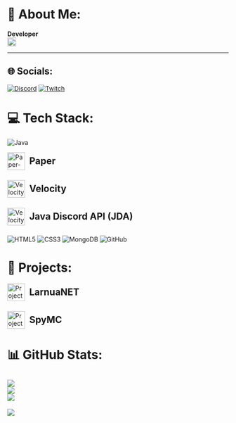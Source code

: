 # 💫 About Me:
**Developer** <br>
<img class="austria-img" src="https://www.countryflags.com/wp-content/uploads/flag-jpg-xl-10-scaled.jpg" alt="Österreich-Flagge"><br>

***
## 🌐 Socials:
[![Discord](https://img.shields.io/badge/Discord-%237289DA.svg?logo=discord&logoColor=white)](https://discord.gg/TobiasF2211) [![Twitch](https://img.shields.io/badge/Twitch-%239146FF.svg?logo=Twitch&logoColor=white)](https://twitch.tv/TobiasF2211) 

# 💻 Tech Stack:
![Java](https://img.shields.io/badge/java-%23ED8B00.svg?style=for-the-badge&logo=openjdk&logoColor=white) <br>
<div class="formater">
  <img class="formater-img" src="https://www.bisecthosting.com/blog/wp-content/uploads/2021/10/download.png" alt="Paper-Logo">
  <h2 class="formater-text">Paper</h2>
</div>

<div class="formater">
  <img class="formater-img" src="https://docs.papermc.io/assets/images/velocity-logomark-512-52113b7ac44ad58461e21fe53dd694ed.png" alt="Velocity-Logo">
  <h2 class="formater-text">Velocity</h2>
</div>

<div class="formater">
  <img class="formater-img" src="https://static.vecteezy.com/system/resources/previews/018/930/718/original/discord-logo-discord-icon-transparent-free-png.png" alt="Velocity-Logo">
  <h2 class="formater-text">Java Discord API (JDA)</h2>
</div>

![HTML5](https://img.shields.io/badge/html5-%23E34F26.svg?style=for-the-badge&logo=html5&logoColor=white) ![CSS3](https://img.shields.io/badge/css3-%231572B6.svg?style=for-the-badge&logo=css3&logoColor=white) ![MongoDB](https://img.shields.io/badge/MongoDB-%234ea94b.svg?style=for-the-badge&logo=mongodb&logoColor=white) ![GitHub](https://img.shields.io/badge/github-%23121011.svg?style=for-the-badge&logo=github&logoColor=white)

# 📑 Projects: <br>
<div class="formater">
  <img class="formater-img" src="https://cdn.discordapp.com/attachments/1071843079251824641/1286361636042575892/OIG4w.png?ex=66eda121&is=66ec4fa1&hm=c68ec97e98c99f610f41a9a8437289a0e634ff427fcb3c9167cd165f645a942e&" alt="Project_LarnuaNET">
  <h2 class="formater-text">LarnuaNET</h2>
</div>

<div class="formater">
  <img class="formater-img" src="https://cdn.discordapp.com/attachments/1225293954657030215/1275946435648688148/OIG3.png?ex=66ed4ff8&is=66ebfe78&hm=34644cedf4fb6613d350d28355131df869567bb6cf58f6670c22299b3d467c8f&" alt="Project_SpyMC">
  <h2 class="formater-text">SpyMC</h2>
</div>

# 📊 GitHub Stats:
![](https://github-readme-stats.vercel.app/api?username=TobiasF2211&theme=dark&hide_border=false&include_all_commits=false&count_private=false)<br/>
![](https://github-readme-streak-stats.herokuapp.com/?user=TobiasF2211&theme=dark&hide_border=false)<br/>
![](https://github-readme-stats.vercel.app/api/top-langs/?username=TobiasF2211&theme=dark&hide_border=false&include_all_commits=false&count_private=false&layout=compact)<br/>
---
[![](https://visitcount.itsvg.in/api?id=TobiasF2211&icon=0&color=0)](https://visitcount.itsvg.in)

<style>
.formater {
    display: flex;
    align-items: center; 
    margin-bottom: 23px;
}

.formater-img {
    width: 40px;
    height: auto;
    margin-right: 10px;
}

.formater-text {
    margin: 0; 
    bottom: 6px
}
.austria-img {
    width: 20px;
    height: auto;
    margin-right: 10px;
}

</style>
